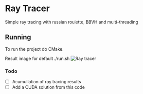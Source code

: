 # Ray Tracer

Simple ray tracing with russian roulette, BBVH and multi-threading

## Running

To run the project do CMake.

Result image for default ./run.sh
![Ray tracer](./docs/output.ppm)

### Todo

- [ ] Acumullation of ray tracing results
- [ ] Add a CUDA solution from this code

